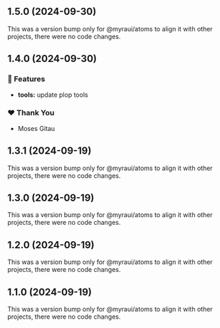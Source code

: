 ## 1.5.0 (2024-09-30)

This was a version bump only for @myraui/atoms to align it with other projects, there were no code changes.

## 1.4.0 (2024-09-30)


### 🚀 Features

- **tools:** update plop tools


### ❤️  Thank You

- Moses Gitau

## 1.3.1 (2024-09-19)

This was a version bump only for @myraui/atoms to align it with other projects, there were no code changes.

## 1.3.0 (2024-09-19)

This was a version bump only for @myraui/atoms to align it with other projects, there were no code changes.

## 1.2.0 (2024-09-19)

This was a version bump only for @myraui/atoms to align it with other projects, there were no code changes.

## 1.1.0 (2024-09-19)

This was a version bump only for @myraui/atoms to align it with other projects, there were no code changes.